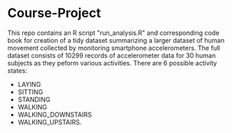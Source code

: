 Course-Project
==============
This repo contains an R script "run_analysis.R" and corresponding code book for creation of a tidy dataset summarizing a larger dataset of human movement collected by monitoring smartphone accelerometers.  The full dataset consists of 10299 records of accelerometer data for 30 human subjects as they peform various activities.  There are 6 possible activity states:
* LAYING
* SITTING
* STANDING
* WALKING
* WALKING_DOWNSTAIRS
* WALKING_UPSTAIRS.

